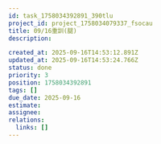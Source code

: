 ```yaml
---
id: task_1758034392891_390tlu
project_id: project_1758034079337_fsocau
title: 09/16重訓(腿)
description: 

created_at: 2025-09-16T14:53:12.891Z
updated_at: 2025-09-16T14:53:24.766Z
status: done
priority: 3
position: 1758034392891
tags: []
due_date: 2025-09-16
estimate: 
assignee: 
relations:
  links: []
---
```



